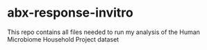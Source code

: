 # abx-response-invitro
This repo contains all files needed to run my analysis of the Human Microbiome Household Project dataset

